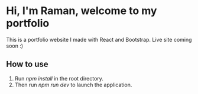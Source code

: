 # Hi, I'm Raman, welcome to my portfolio

This is a portfolio website I made with React and Bootstrap. Live site coming soon :)

## How to use

1. Run *npm install* in the root directory.
2. Then run *npm run dev* to launch the application.

